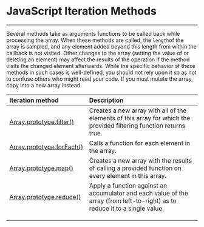 # JavaScript Iteration Methods

---

Several methods take as arguments functions to be called back while processing the array. When these methods are called, the `length`of the array is sampled, and any element added beyond this length from within the callback is not visited. Other changes to the array \(setting the value of or deleting an element\) may affect the results of the operation if the method visits the changed element afterwards. While the specific behavior of these methods in such cases is well-defined, you should not rely upon it so as not to confuse others who might read your code. If you must mutate the array, copy into a new array instead.

| Iteration method | Description |
| :--- | :--- |
| [Array.prototype.filter\(\)](https://developer.mozilla.org/en-US/docs/Web/JavaScript/Reference/Global_Objects/Array/filter) | Creates a new array with all of the elements of this array for which the provided filtering function returns true. |
| [Array.prototype.forEach\(\)](https://developer.mozilla.org/en-US/docs/Web/JavaScript/Reference/Global_Objects/Array/forEach) | Calls a function for each element in the array. |
| [Array.prototype.map\(\)](https://developer.mozilla.org/en-US/docs/Web/JavaScript/Reference/Global_Objects/Array/map) | Creates a new array with the results of calling a provided function on every element in this array. |
| [Array.prototype.reduce\(\)](https://developer.mozilla.org/en-US/docs/Web/JavaScript/Reference/Global_Objects/Array/reduce) | Apply a function against an accumulator and each value of the array \(from left-to-right\) as to reduce it to a single value. |
|  |  |
|  |  |
|  |  |



